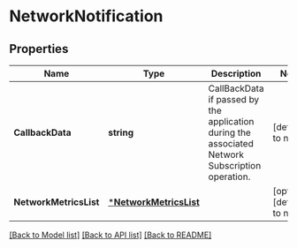 # NetworkNotification

## Properties
Name | Type | Description | Notes
------------ | ------------- | ------------- | -------------
**CallbackData** | **string** | CallBackData if passed by the application during the associated Network Subscription operation. | [default to null]
**NetworkMetricsList** | [***NetworkMetricsList**](NetworkMetricsList.md) |  | [optional] [default to null]

[[Back to Model list]](../README.md#documentation-for-models) [[Back to API list]](../README.md#documentation-for-api-endpoints) [[Back to README]](../README.md)



